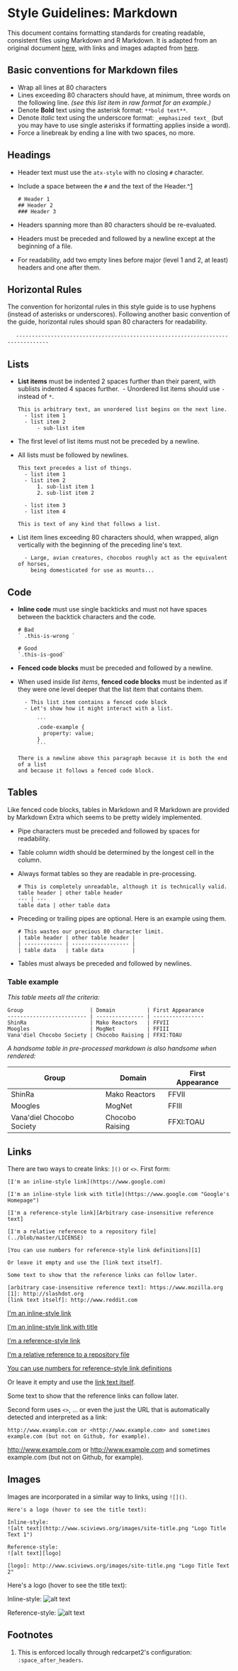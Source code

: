 # Style Guidelines: Markdown

This document contains formatting standards for creating readable, consistent
files using Markdown and R Markdown. It is adapted from an original document [here](https://github.com/carwin/markdown-styleguide), with links and images adapted from [here](https://github.com/tox2ik/markdown-styleguide).


## Basic conventions for Markdown files

  - Wrap all lines at 80 characters
  - Lines exceeding 80 characters should have, at minimum, three words on
    the following line.
    _(see this list item in raw format for an example.)_
  - Denote **Bold** text using the asterisk format: `**bold text**`.
  - Denote _italic_ text using the underscore format: `_emphasized text_` (but you may have to use single asterisks if formatting applies inside a word).
  - Force a linebreak by ending a line with two spaces, no more.


## Headings

  - Header text must use the `atx-style` with no closing `#` character.
  - Include a space between the `#` and the text of the Header.^[1](#1)

    ```
    # Header 1
    ## Header 2
    ### Header 3
    ```

  - Headers spanning more than 80 characters should be re-evaluated.
  - Headers must be preceded and followed by a newline except at the beginning
    of a file.
  - For readability, add two empty lines before major (level 1 and 2, at least) headers and one after them.


## Horizontal Rules

The convention for horizontal rules in this style guide is to use hyphens (instead of asterisks or underscores). Following another basic convention of the guide, horizontal rules should span 80 characters for readability.

    ```
    --------------------------------------------------------------------------------
    ```


## Lists

  - **List items** must be indented 2 spaces further than their parent, with sublists indented 4 spaces further.
  - Unordered list items should use `-` instead of `*`.

    ```
    This is arbitrary text, an unordered list begins on the next line.
      - list item 1
      - list item 2
          - sub-list item
    ```

  - The first level of list items must not be preceded by a newline.
  - All lists must be followed by newlines.

    ```
    This text precedes a list of things.
      - list item 1
      - list item 2
          1. sub-list item 1
          2. sub-list item 2

      - list item 3
      - list item 4

    This is text of any kind that follows a list.
    ```

  - List item lines exceeding 80 characters should, when wrapped, align
    vertically with the beginning of the preceding line's text.

    ```
      - Large, avian creatures, chocobos roughly act as the equivalent of horses,
        being domesticated for use as mounts...
    ```


## Code

  - **Inline code** must use single backticks and must not have spaces between
    the backtick characters and the code.

    ```
    # Bad
    ` .this-is-wrong `

    # Good
    `.this-is-good`
    ```

  - **Fenced code blocks** must be preceded and followed by a newline.
  - When used inside _list items_, **fenced code blocks** must be indented as if
    they were one level deeper that the list item that contains them.

    ```
      - This list item contains a fenced code block
      - Let's show how it might interact with a list.

          ```
          .code-example {
            property: value;
          }
          ```

    There is a newline above this paragraph because it is both the end of a list
    and because it follows a fenced code block.
    ```


## Tables

Like fenced code blocks, tables in Markdown and R Markdown are provided by Markdown Extra which
seems to be pretty widely implemented.

  - Pipe characters must be preceded and followed by spaces for readability.
  - Table column width should be determined by the longest cell in the column.
  - Always format tables so they are readable in pre-processing.

    ```
    # This is completely unreadable, although it is technically valid.
    table header | other table header
    --- | ---
    table data | other table data
    ```

  - Preceding or trailing pipes are optional. Here is an example using them.

    ```
    # This wastes our precious 80 character limit.
    | table header | other table header |
    | ------------ | ------------------ |
    | table data   | table data         |
    ```

  - Tables must always be preceded and followed by newlines.

### Table example

_This table meets all the criteria:_

```
Group                     | Domain          | First Appearance
------------------------- | --------------- | ----------------
ShinRa                    | Mako Reactors   | FFVII
Moogles                   | MogNet          | FFIII
Vana'diel Chocobo Society | Chocobo Raising | FFXI:TOAU
```

_A handsome table in pre-processed markdown is also handsome when rendered:_

Group                     | Domain          | First Appearance
------------------------- | --------------- | ----------------
ShinRa                    | Mako Reactors   | FFVII
Moogles                   | MogNet          | FFIII
Vana'diel Chocobo Society | Chocobo Raising | FFXI:TOAU


## Links

There are two ways to create links: `]()` or `<>`. First form:

```
[I'm an inline-style link](https://www.google.com)

[I'm an inline-style link with title](https://www.google.com "Google's Homepage")

[I'm a reference-style link][Arbitrary case-insensitive reference text]

[I'm a relative reference to a repository file](../blob/master/LICENSE)

[You can use numbers for reference-style link definitions][1]

Or leave it empty and use the [link text itself].

Some text to show that the reference links can follow later.

[arbitrary case-insensitive reference text]: https://www.mozilla.org
[1]: http://slashdot.org
[link text itself]: http://www.reddit.com
```

[I'm an inline-style link](https://www.google.com)

[I'm an inline-style link with title](https://www.google.com "Google's Homepage")

[I'm a reference-style link][Arbitrary case-insensitive reference text]

[I'm a relative reference to a repository file](../blob/master/LICENSE)

[You can use numbers for reference-style link definitions][1]

Or leave it empty and use the [link text itself].

Some text to show that the reference links can follow later.

[arbitrary case-insensitive reference text]: https://www.mozilla.org
[1]: http://slashdot.org
[link text itself]: http://www.reddit.com

Second form uses `<>`, ... or even the just the URL that is automatically detected and interpreted as a link:

``` 
http://www.example.com or <http://www.example.com> and sometimes 
example.com (but not on Github, for example).
```

http://www.example.com or <http://www.example.com> and sometimes 
example.com (but not on Github, for example).


## Images

Images are incorporated in a similar way to links, using `![]()`.

```
Here's a logo (hover to see the title text):

Inline-style: 
![alt text](http://www.sciviews.org/images/site-title.png "Logo Title Text 1")

Reference-style: 
![alt text][logo]

[logo]: http://www.sciviews.org/images/site-title.png "Logo Title Text 2"
```

Here's a logo (hover to see the title text):

Inline-style: 
![alt text](http://www.sciviews.org/images/site-title.png "Logo Title Text 1")

Reference-style: 
![alt text][logo]

[logo]: http://www.sciviews.org/images/site-title.png "Logo Title Text 2"


## Footnotes

  1. This is enforced locally through redcarpet2's configuration:
     `:space_after_headers`.
     <a name="1"><a>

